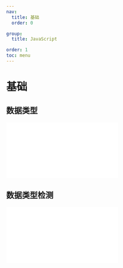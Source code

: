 ```yaml
---
nav:
  title: 基础
  order: 0

group:
  title: JavaScript

order: 1
toc: menu
---
```


# 基础

## 数据类型

<embed src="./type.md" />

## 数据类型检测

<embed src="./typeof.md" />

